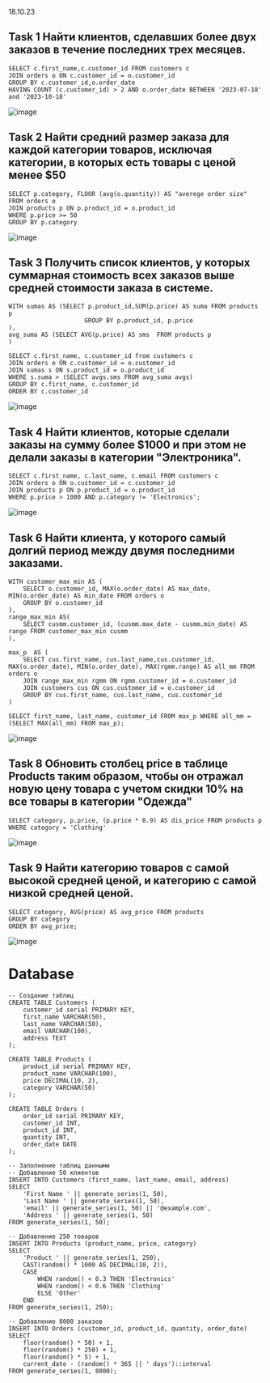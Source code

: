 18.10.23
## Task 1 Найти клиентов, сделавших более двух заказов в течение последних трех месяцев.
```
SELECT c.first_name,c.customer_id FROM customers c
JOIN orders o ON c.customer_id = o.customer_id
GROUP BY c.customer_id,o.order_date
HAVING COUNT (c.customer_id) > 2 AND o.order_date BETWEEN '2023-07-18' and '2023-10-18'
```
![image](https://github.com/necessary22/db_practice/assets/93242683/fb18cc17-1c46-4437-a649-e8586920ef87)

## Task 2 Найти средний размер заказа для каждой категории товаров, исключая категории, в которых есть товары с ценой менее $50
```
SELECT p.category, FLOOR (avg(o.quantity)) AS "averege order size" FROM orders o
JOIN products p ON p.product_id = o.product_id
WHERE p.price >= 50  
GROUP BY p.category
```
![image](https://github.com/necessary22/db_practice/assets/93242683/57c2a8cc-c349-49ea-96a6-6ff842da3101)

## Task 3  Получить список клиентов, у которых суммарная стоимость всех заказов выше средней стоимости заказа в системе.
```
WITH sumas AS (SELECT p.product_id,SUM(p.price) AS suma FROM products p
					 GROUP BY p.product_id, p.price
),
avg_suma AS (SELECT AVG(p.price) AS sms  FROM products p
)

SELECT c.first_name, c.customer_id from customers c 
JOIN orders o ON c.customer_id = o.customer_id
JOIN sumas s ON s.product_id = o.product_id
WHERE s.suma > (SELECT avgs.sms FROM avg_suma avgs)
GROUP BY c.first_name, c.customer_id
ORDER BY c.customer_id
```
![image](https://github.com/necessary22/db_practice/assets/93242683/122c99aa-8d3a-4c0e-84c9-94e91791a8cc)

## Task 4 Найти клиентов, которые сделали заказы на сумму более $1000 и при этом не делали заказы в категории "Электроника".
```
SELECT c.first_name, c.last_name, c.email FROM customers c
JOIN orders o ON o.customer_id = c.customer_id
JOIN products p ON p.product_id = o.product_id
WHERE p.price > 1000 AND p.category != 'Electronics';
```
![image](https://github.com/necessary22/db_practice/assets/93242683/f5ef05b4-de6f-488a-a6db-430cf1d4d623)

## Task 6 Найти клиента, у которого самый долгий период между двумя последними заказами.
```
WITH customer_max_min AS (
	SELECT o.customer_id, MAX(o.order_date) AS max_date, MIN(o.order_date) AS min_date FROM orders o
	GROUP BY o.customer_id
), 
range_max_min AS(
	SELECT cusmm.customer_id, (cusmm.max_date - cusmm.min_date) AS range FROM customer_max_min cusmm
),

max_p  AS (
	SELECT cus.first_name, cus.last_name,cus.customer_id, MAX(o.order_date), MIN(o.order_date), MAX(rgmm.range) AS all_mm FROM orders o
	JOIN range_max_min rgmm ON rgmm.customer_id = o.customer_id
	JOIN customers cus ON cus.customer_id = o.customer_id
	GROUP BY cus.first_name, cus.last_name, cus.customer_id
)

SELECT first_name, last_name, customer_id FROM max_p WHERE all_mm = (SELECT MAX(all_mm) FROM max_p);

```
![image](https://github.com/necessary22/db_practice/assets/93242683/3109b5e4-9138-4174-b8c5-7111f10064cf)

## Task 8  Обновить столбец price в таблице Products таким образом, чтобы он отражал новую цену товара с учетом скидки 10% на все товары в категории "Одежда"
```
SELECT category, p.price, (p.price * 0.9) AS dis_price FROM products p
WHERE category = 'Clothing'
```
![image](https://github.com/necessary22/db_practice/assets/93242683/4e7c19b9-99ce-48fb-8968-404135dc2fd8)

## Task 9  Найти категорию товаров с самой высокой средней ценой, и категорию с самой низкой средней ценой.

```
SELECT category, AVG(price) AS avg_price FROM products
GROUP BY category
ORDER BY avg_price;

```
![image](https://github.com/necessary22/db_practice/assets/93242683/05f1a389-9e18-4c86-8240-9aa3ee012bad)


# Database
```
-- Создание таблиц
CREATE TABLE Customers (
    customer_id serial PRIMARY KEY,
    first_name VARCHAR(50),
    last_name VARCHAR(50),
    email VARCHAR(100),
    address TEXT
);

CREATE TABLE Products (
    product_id serial PRIMARY KEY,
    product_name VARCHAR(100),
    price DECIMAL(10, 2),
    category VARCHAR(50)
);

CREATE TABLE Orders (
    order_id serial PRIMARY KEY,
    customer_id INT,
    product_id INT,
    quantity INT,
    order_date DATE
);

-- Заполнение таблиц данными
-- Добавление 50 клиентов
INSERT INTO Customers (first_name, last_name, email, address)
SELECT 
    'First Name ' || generate_series(1, 50),
    'Last Name ' || generate_series(1, 50),
    'email' || generate_series(1, 50) || '@example.com',
    'Address ' || generate_series(1, 50)
FROM generate_series(1, 50);

-- Добавление 250 товаров
INSERT INTO Products (product_name, price, category)
SELECT 
    'Product ' || generate_series(1, 250),
    CAST(random() * 1000 AS DECIMAL(10, 2)),
    CASE
        WHEN random() < 0.3 THEN 'Electronics'
        WHEN random() < 0.6 THEN 'Clothing'
        ELSE 'Other'
    END
FROM generate_series(1, 250);

-- Добавление 8000 заказов
INSERT INTO Orders (customer_id, product_id, quantity, order_date)
SELECT 
    floor(random() * 50) + 1,
    floor(random() * 250) + 1,
    floor(random() * 5) + 1,
    current_date - (random() * 365 || ' days')::interval
FROM generate_series(1, 8000);

```
